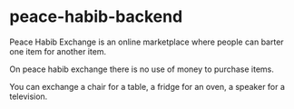 # peace-habib-backend
Peace Habib Exchange is an online marketplace where people can barter one item for another item. 

On peace habib exchange there is no use of money to purchase items. 

You can exchange a chair for a table, a fridge for an oven, a speaker for a television.
